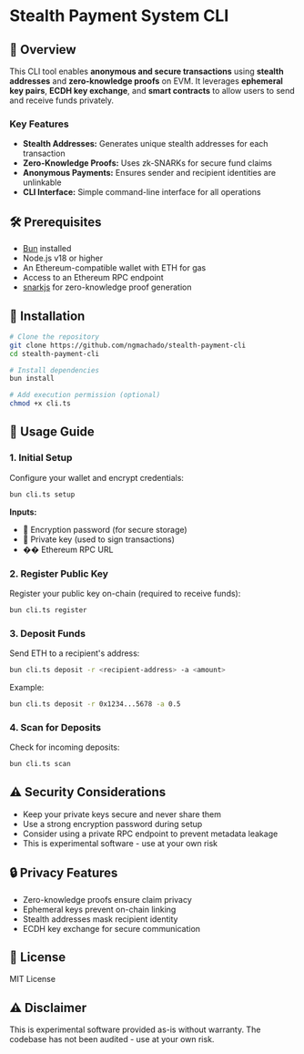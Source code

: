 # Stealth Payment System CLI

## 📖 Overview
This CLI tool enables **anonymous and secure transactions** using **stealth addresses** and **zero-knowledge proofs** on EVM. It leverages **ephemeral key pairs**, **ECDH key exchange**, and **smart contracts** to allow users to send and receive funds privately.

### Key Features
- **Stealth Addresses:** Generates unique stealth addresses for each transaction
- **Zero-Knowledge Proofs:** Uses zk-SNARKs for secure fund claims
- **Anonymous Payments:** Ensures sender and recipient identities are unlinkable
- **CLI Interface:** Simple command-line interface for all operations

## 🛠 Prerequisites
- [Bun](https://bun.sh/) installed
- Node.js v18 or higher
- An Ethereum-compatible wallet with ETH for gas
- Access to an Ethereum RPC endpoint
- [snarkjs](https://github.com/iden3/snarkjs) for zero-knowledge proof generation

## 🔧 Installation
```sh
# Clone the repository
git clone https://github.com/ngmachado/stealth-payment-cli
cd stealth-payment-cli

# Install dependencies
bun install

# Add execution permission (optional)
chmod +x cli.ts
```

## 🚀 Usage Guide

### 1. Initial Setup
Configure your wallet and encrypt credentials:
```sh
bun cli.ts setup
```
**Inputs:**
- 🔑 Encryption password (for secure storage)
- 🔐 Private key (used to sign transactions)
- �� Ethereum RPC URL

### 2. Register Public Key
Register your public key on-chain (required to receive funds):
```sh
bun cli.ts register
```

### 3. Deposit Funds
Send ETH to a recipient's address:
```sh
bun cli.ts deposit -r <recipient-address> -a <amount>
```
Example:
```sh
bun cli.ts deposit -r 0x1234...5678 -a 0.5
```

### 4. Scan for Deposits
Check for incoming deposits:
```sh
bun cli.ts scan
```

## ⚠️ Security Considerations
- Keep your private keys secure and never share them
- Use a strong encryption password during setup
- Consider using a private RPC endpoint to prevent metadata leakage
- This is experimental software - use at your own risk

## 🔒 Privacy Features
- Zero-knowledge proofs ensure claim privacy
- Ephemeral keys prevent on-chain linking
- Stealth addresses mask recipient identity
- ECDH key exchange for secure communication

## 📜 License
MIT License

## ⚠️ Disclaimer
This is experimental software provided as-is without warranty. The codebase has not been audited - use at your own risk.


